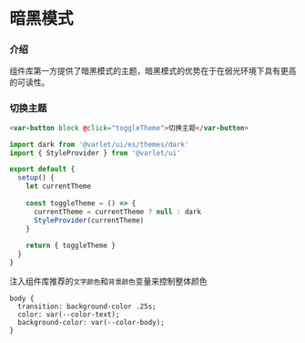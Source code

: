 # 暗黑模式

### 介绍

组件库第一方提供了暗黑模式的主题，暗黑模式的优势在于在弱光环境下具有更高的可读性。

### 切换主题

```html
<var-button block @click="toggleTheme">切换主题</var-button>
```

```js
import dark from '@varlet/ui/es/themes/dark'
import { StyleProvider } from '@varlet/ui'

export default {
  setup() {
    let currentTheme
    
    const toggleTheme = () => {
      currentTheme = currentTheme ? null : dark
      StyleProvider(currentTheme)
    }
    
    return { toggleTheme }
  }
}
```

注入组件库推荐的`文字颜色`和`背景颜色`变量来控制整体颜色

```less
body {
  transition: background-color .25s;
  color: var(--color-text);
  background-color: var(--color-body);
}
```
